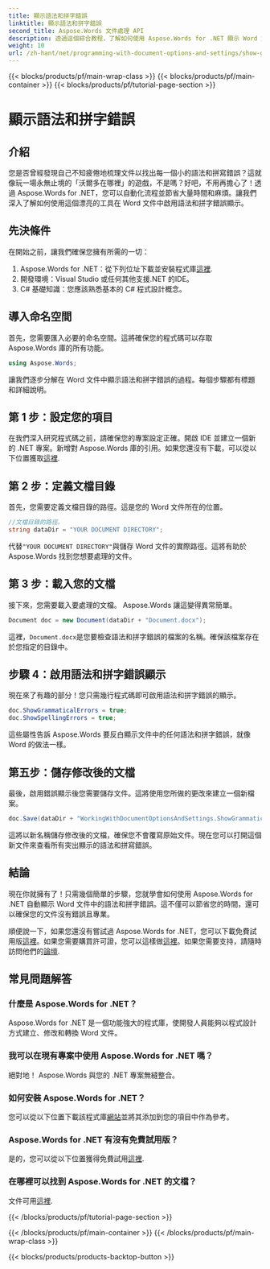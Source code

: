 ```yaml
---
title: 顯示語法和拼字錯誤
linktitle: 顯示語法和拼字錯誤
second_title: Aspose.Words 文件處理 API
description: 透過這個綜合教程，了解如何使用 Aspose.Words for .NET 顯示 Word 文件中的語法和拼字錯誤。
weight: 10
url: /zh-hant/net/programming-with-document-options-and-settings/show-grammatical-and-spelling-errors/
---
```


{{< blocks/products/pf/main-wrap-class >}}
{{< blocks/products/pf/main-container >}}
{{< blocks/products/pf/tutorial-page-section >}}

# 顯示語法和拼字錯誤

## 介紹

您是否曾經發現自己不知疲倦地梳理文件以找出每一個小的語法和拼寫錯誤？這就像玩一場永無止境的「沃爾多在哪裡」的遊戲，不是嗎？好吧，不用再擔心了！透過 Aspose.Words for .NET，您可以自動化流程並節省大量時間和麻煩。讓我們深入了解如何使用這個漂亮的工具在 Word 文件中啟用語法和拼字錯誤顯示。

## 先決條件

在開始之前，讓我們確保您擁有所需的一切：

1.  Aspose.Words for .NET：從下列位址下載並安裝程式庫[這裡](https://releases.aspose.com/words/net/).
2. 開發環境：Visual Studio 或任何其他支援.NET 的IDE。
3. C# 基礎知識：您應該熟悉基本的 C# 程式設計概念。

## 導入命名空間

首先，您需要匯入必要的命名空間。這將確保您的程式碼可以存取 Aspose.Words 庫的所有功能。

```csharp
using Aspose.Words;
```

讓我們逐步分解在 Word 文件中顯示語法和拼字錯誤的過程。每個步驟都有標題和詳細說明。

## 第 1 步：設定您的項目

在我們深入研究程式碼之前，請確保您的專案設定正確。開啟 IDE 並建立一個新的 .NET 專案。新增對 Aspose.Words 庫的引用。如果您還沒有下載，可以從以下位置獲取[這裡](https://releases.aspose.com/words/net/).

## 第 2 步：定義文檔目錄

首先，您需要定義文檔目錄的路徑。這是您的 Word 文件所在的位置。

```csharp
//文檔目錄的路徑。
string dataDir = "YOUR DOCUMENT DIRECTORY";
```

代替`"YOUR DOCUMENT DIRECTORY"`與儲存 Word 文件的實際路徑。這將有助於 Aspose.Words 找到您想要處理的文件。

## 第 3 步：載入您的文檔

接下來，您需要載入要處理的文檔。 Aspose.Words 讓這變得異常簡單。

```csharp
Document doc = new Document(dataDir + "Document.docx");
```

這裡，`Document.docx`是您要檢查語法和拼字錯誤的檔案的名稱。確保該檔案存在於您指定的目錄中。

## 步驟 4：啟用語法和拼字錯誤顯示

現在來了有趣的部分！您只需幾行程式碼即可啟用語法和拼字錯誤的顯示。

```csharp
doc.ShowGrammaticalErrors = true;
doc.ShowSpellingErrors = true;
```

這些屬性告訴 Aspose.Words 要反白顯示文件中的任何語法和拼字錯誤，就像 Word 的做法一樣。

## 第五步：儲存修改後的文檔

最後，啟用錯誤顯示後您需要儲存文件。這將使用您所做的更改來建立一個新檔案。

```csharp
doc.Save(dataDir + "WorkingWithDocumentOptionsAndSettings.ShowGrammaticalAndSpellingErrors.docx");
```

這將以新名稱儲存修改後的文檔，確保您不會覆寫原始文件。現在您可以打開這個新文件來查看所有突出顯示的語法和拼寫錯誤。

## 結論

現在你就擁有了！只需幾個簡單的步驟，您就學會如何使用 Aspose.Words for .NET 自動顯示 Word 文件中的語法和拼字錯誤。這不僅可以節省您的時間，還可以確保您的文件沒有錯誤且專業。

順便說一下，如果您還沒有嘗試過 Aspose.Words for .NET，您可以下載免費試用版[這裡](https://releases.aspose.com/)。如果您需要購買許可證，您可以這樣做[這裡](https://purchase.aspose.com/buy)。如果您需要支持，請隨時訪問他們的[論壇](https://forum.aspose.com/c/words/8).

## 常見問題解答

### 什麼是 Aspose.Words for .NET？
Aspose.Words for .NET 是一個功能強大的程式庫，使開發人員能夠以程式設計方式建立、修改和轉換 Word 文件。

### 我可以在現有專案中使用 Aspose.Words for .NET 嗎？
絕對地！ Aspose.Words 與您的 .NET 專案無縫整合。

### 如何安裝 Aspose.Words for .NET？
您可以從以下位置下載該程式庫[網站](https://releases.aspose.com/words/net/)並將其添加到您的項目中作為參考。

### Aspose.Words for .NET 有沒有免費試用版？
是的，您可以從以下位置獲得免費試用[這裡](https://releases.aspose.com/).

### 在哪裡可以找到 Aspose.Words for .NET 的文檔？
文件可用[這裡](https://reference.aspose.com/words/net/).

{{< /blocks/products/pf/tutorial-page-section >}}

{{< /blocks/products/pf/main-container >}}
{{< /blocks/products/pf/main-wrap-class >}}

{{< blocks/products/products-backtop-button >}}

